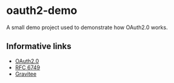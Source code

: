 # oauth2-demo

A small demo project used to demonstrate how OAuth2.0 works.

## Informative links

- [OAuth2.0](https://oauth.net/2/)
- [RFC 6749](https://datatracker.ietf.org/doc/html/rfc6749)
- [Gravitee](https://www.gravitee.io/)
